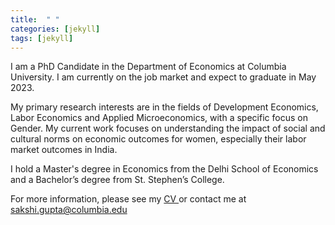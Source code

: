 ```yaml
---
title:  " "
categories: [jekyll]
tags: [jekyll]
---
```

I am a PhD Candidate in the Department of Economics at Columbia University. I am currently on the job market and expect to graduate in May 2023. 

My primary research interests are in the fields of Development Economics, Labor Economics and Applied Microeconomics, with a specific focus on Gender. My current work focuses on understanding the impact of social and cultural norms on economic outcomes for women, especially their labor market outcomes in India. 
 
I hold a Master's degree in Economics from the Delhi School of Economics and a Bachelor’s degree from St. Stephen’s College.  

For more information, please see my <a href="https://gupta-sakshi.github.io/files/Sakshi_Gupta_CV.pdf" target="_blank">CV </a> or contact me at <a href="mailto:sakshi.gupta@columbia.edu">sakshi.gupta@columbia.edu</a>
